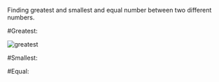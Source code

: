 Finding greatest and smallest and equal number between two different numbers.

#Greatest:

![greatest](https://github.com/user-attachments/assets/ea0a1413-9d0d-4421-82c9-8c8efa673157)

#Smallest:



#Equal:

